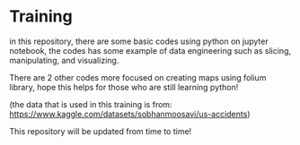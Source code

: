 # Training
in this repository, there are some basic codes using python on jupyter notebook, the codes has some example of data engineering such as slicing, manipulating,
and visualizing.

There are 2 other codes more focused on creating maps using folium library, hope this helps for those who are still learning python!

(the data that is used in this training is from: https://www.kaggle.com/datasets/sobhanmoosavi/us-accidents)

This repository will be updated from time to time!
